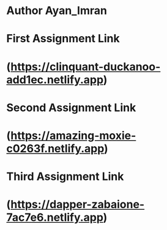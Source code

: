 # Author Ayan_Imran
# First Assignment Link 
# (https://clinquant-duckanoo-add1ec.netlify.app)
# Second Assignment Link 
# (https://amazing-moxie-c0263f.netlify.app)
# Third Assignment Link 
# (https://dapper-zabaione-7ac7e6.netlify.app)
